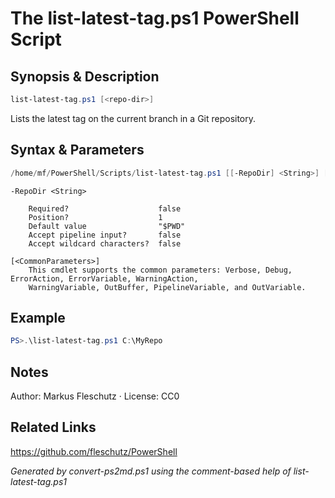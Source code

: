 # The list-latest-tag.ps1 PowerShell Script

## Synopsis & Description
```powershell
list-latest-tag.ps1 [<repo-dir>]
```

Lists the latest tag on the current branch in a Git repository.

## Syntax & Parameters
```powershell
/home/mf/PowerShell/Scripts/list-latest-tag.ps1 [[-RepoDir] <String>] [<CommonParameters>]
```

```
-RepoDir <String>
    
    Required?                    false
    Position?                    1
    Default value                "$PWD"
    Accept pipeline input?       false
    Accept wildcard characters?  false
```

```
[<CommonParameters>]
    This cmdlet supports the common parameters: Verbose, Debug, ErrorAction, ErrorVariable, WarningAction, 
    WarningVariable, OutBuffer, PipelineVariable, and OutVariable.
```

## Example
```powershell
PS>.\list-latest-tag.ps1 C:\MyRepo
```


## Notes
Author: Markus Fleschutz · License: CC0

## Related Links
https://github.com/fleschutz/PowerShell

*Generated by convert-ps2md.ps1 using the comment-based help of list-latest-tag.ps1*
